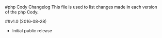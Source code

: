#php Cody Changelog
This file is used to list changes made in each version of the php Cody.

##v1.0 (2016-08-28)
* Initial public release
